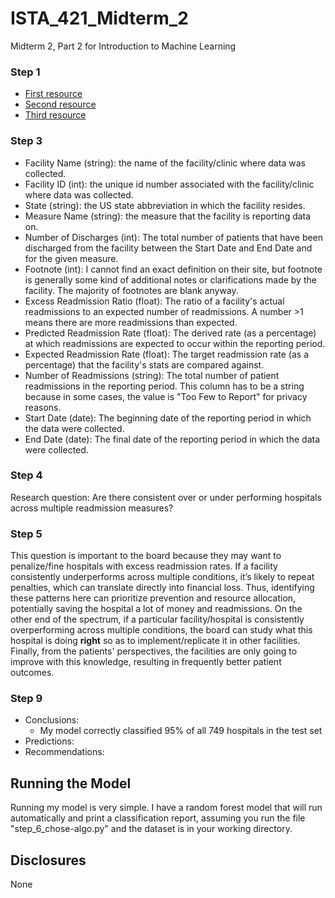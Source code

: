 # ISTA_421_Midterm_2
Midterm 2, Part 2 for Introduction to Machine Learning

### Step 1

- [First resource](https://pmc.ncbi.nlm.nih.gov/articles/PMC11011876/)
- [Second resource](https://newsroom.spectrumhealth.org/corewell-health-study-determines-keys-to-reducing-hospital-readmissions/)
- [Third resource](https://pmc.ncbi.nlm.nih.gov/articles/PMC8101040/)

### Step 3

- Facility Name (string): the name of the facility/clinic where data was collected.
- Facility ID (int): the unique id number associated with the facility/clinic where data was collected.
- State (string): the US state abbreviation in which the facility resides.
- Measure Name (string): the measure that the facility is reporting data on.
- Number of Discharges (int): The total number of patients that have been discharged from the facility between the Start Date and End Date and for the given measure. 
- Footnote (int): I cannot find an exact definition on their site, but footnote is generally some kind of additional notes or clarifications made by the facility. The majority of footnotes are blank anyway.
- Excess Readmission Ratio (float): The ratio of a facility's actual readmissions to an expected number of readmissions. A number >1 means there are more readmissions than expected. 
- Predicted Readmission Rate (float): The derived rate (as a percentage) at which readmissions are expected to occur within the reporting period. 
- Expected Readmission Rate (float): The target readmission rate (as a percentage) that the facility's stats are compared against. 
- Number of Readmissions (string): The total number of patient readmissions in the reporting period. This column has to be a string because in some cases, the value is "Too Few to Report" for privacy reasons. 
- Start Date (date): The beginning date of the reporting period in which the data were collected.
- End Date (date): The final date of the reporting period in which the data were collected.

### Step 4

Research question: Are there consistent over or under performing hospitals across multiple readmission measures?

### Step 5

This question is important to the board because they may want to penalize/fine hospitals with excess readmission rates. If a facility consistently underperforms across multiple conditions, it’s likely to repeat penalties, which can translate directly into financial loss. Thus, identifying these patterns here can prioritize prevention and resource allocation, potentially saving the hospital a lot of money and readmissions. On the other end of the spectrum, if a particular facility/hospital is consistently overperforming across multiple conditions, the board can study what this hospital is doing **right** so as to implement/replicate it in other facilities. Finally, from the patients' perspectives, the facilities are only going to improve with this knowledge, resulting in frequently better patient outcomes. 

### Step 9

- Conclusions: 
    - My model correctly classified 95% of all 749 hospitals in the test set
- Predictions: 
- Recommendations: 

## Running the Model

Running my model is very simple. I have a random forest model that will run automatically and print a classification report, assuming you run the file "step_6_chose-algo.py" and the dataset is in your working directory. 

## Disclosures

None